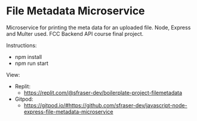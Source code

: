 # File Metadata Microservice

Microservice for printing the meta data for an uploaded file. Node, Express and Multer used. FCC Backend API course final project. 

Instructions:

- npm install
- npm run start

View:

- Replit:
  - <https://replit.com/@sfraser-dev/boilerplate-project-filemetadata>
- Gitpod:
    - <https://gitpod.io/#https://github.com/sfraser-dev/javascript-node-express-file-metadata-microservice> 

